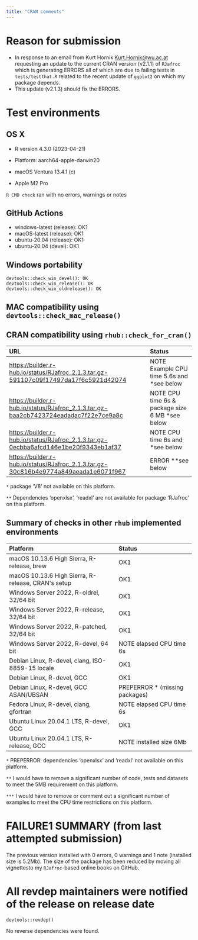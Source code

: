 ```yaml
---
title: "CRAN comments"
---
```



# Reason for submission
* In response to an email from Kurt Hornik <Kurt.Hornik@wu.ac.at> requesting an update to the current CRAN version (v2.1.1) of `RJafroc` which is generating ERRORS all of which are due to failing tests in `tests/testthat.R` related to the recent update of `ggplot2` on which my package depends. 
* This update (v2.1.3) should fix the ERRORS. 


# Test environments

## OS X
* R version 4.3.0 (2023-04-21)

* Platform: aarch64-apple-darwin20
* macOS Ventura 13.4.1 (c)
* Apple M2 Pro

`R CMD check` ran with no errors, warnings or notes


## GitHub Actions

* windows-latest (release): OK1 
* macOS-latest (release):  OK1
* ubuntu-20.04 (release): OK1
* ubuntu-20.04 (devel): OK1



## Windows portability

```
devtools::check_win_devel(): OK
devtools::check_win_release(): OK
devtools::check_win_oldrelease(): OK 
```

## MAC compatibility using `devtools::check_mac_release()`



## CRAN compatibility using `rhub::check_for_cran()`


| URL                                                                                  | Status                                                |
|:-------------------------------------------------------------------------------------|:------------------------------------------------------|
|https://builder.r-hub.io/status/RJafroc_2.1.3.tar.gz-591107c09f17497da17f6c5921d42074 | NOTE Example CPU time 5.6s and \*see below            |
|https://builder.r-hub.io/status/RJafroc_2.1.3.tar.gz-baa2cb7423724eadadac7f22e7ce9a8c | NOTE CPU time 6s & package size 6 MB \*see below      |
|https://builder.r-hub.io/status/RJafroc_2.1.3.tar.gz-0ecbba6afcd146e1be20f9343eb1af37 | NOTE CPU time 6s and \*see below                      |
|https://builder.r-hub.io/status/RJafroc_2.1.3.tar.gz-30c816b4e9774a849aeada1e6071f967 | ERROR \**see below                                    |

`*` package ‘V8’ not available on this platform.

`**` Dependencies ‘openxlsx’, ‘readxl’ are not available for package ‘RJafroc’ on this platform.


## Summary of checks in other `rhub` implemented environments


| Platform                                           | Status                                                |
|:---------------------------------------------------|:------------------------------------------------------|
| macOS 10.13.6 High Sierra, R-release, brew         | OK1                                                    |
| macOS 10.13.6 High Sierra, R-release, CRAN's setup | OK1                                                    |
| Windows Server 2022, R-oldrel, 32/64 bit           | OK1                                                    |
| Windows Server 2022, R-release, 32/64 bit          | OK1                                                   |
| Windows Server 2022, R-patched, 32/64 bit          | OK1                                                   |
| Windows Server 2022, R-devel, 64 bit               | NOTE elapsed CPU time 6s                             |
| Debian Linux, R-devel, clang, ISO-8859-15 locale   | OK1                                                    |
| Debian Linux, R-devel, GCC                         | OK1                                                    |
| Debian Linux, R-devel, GCC ASAN/UBSAN              | PREPERROR \* (missing packages)             |
| Fedora Linux, R-devel, clang, gfortran             | NOTE elapsed CPU time 6s                   |
| Ubuntu Linux 20.04.1 LTS, R-devel, GCC             | OK1                                                    |
| Ubuntu Linux 20.04.1 LTS, R-release, GCC           | NOTE installed size 6Mb              |


`*` PREPERROR: dependencies ‘openxlsx’ and ‘readxl’ not available on this platform.

`**` I would have to remove a significant number of code, tests and datasets to meet the 5MB requirement on this platform. 

`***` I would have to remove or comment out a significant number of examples to meet the CPU time restrictions on this platform. 


# FAILURE1 SUMMARY (from last attempted submission)

The previous version installed with 0 errors, 0 warnings and 1 note (installed size is 5.2Mb). The size of the package has been reduced by moving all vignettesto my `RJafroc`-based online books on GitHub. 

# All revdep maintainers were notified of the release on release date

```
devtools::revdep()
```

No reverse dependencies were found.

